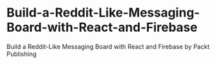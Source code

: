 # Build-a-Reddit-Like-Messaging-Board-with-React-and-Firebase
Build a Reddit-Like Messaging Board with React and Firebase by Packt Publishing
